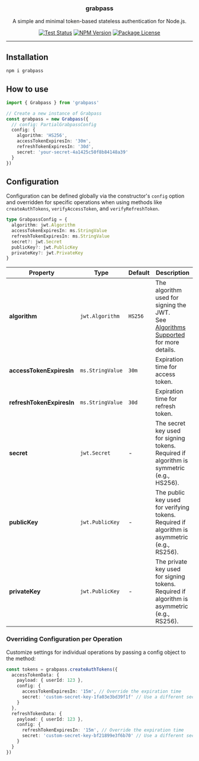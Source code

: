 <h3 align="center">grabpass</h3>

<p align="center">
  A simple and minimal token-based stateless authentication for Node.js.
</p>

<p align="center">
  <a href="https://github.com/grabss/grabpass/actions/workflows/test.yml" target="_blank"><img src="https://github.com/grabss/grabpass/actions/workflows/test.yml/badge.svg" alt="Test Status" /></a>
  <a href="https://www.npmjs.com/package/grabpass" target="_blank"><img src="https://img.shields.io/npm/v/grabpass.svg" alt="NPM Version" /></a>
  <a href="https://www.npmjs.com/package/grabpass" target="_blank"><img src="https://img.shields.io/npm/l/grabpass.svg" alt="Package License" /></a>
</p>

---

## Installation
```console
npm i grabpass
```

## How to use
```ts
import { Grabpass } from 'grabpass'

// Create a new instance of Grabpass
const grabpass = new Grabpass({
  // config: PartialGrabpassConfig
  config: {
    algorithm: 'HS256',
    accessTokenExpiresIn: '30m',
    refreshTokenExpiresIn: '30d',
    secret: 'your-secret-4a1425c50f8b84148a39'
  }
})
```

## Configuration
Configuration can be defined globally via the constructor's `config` option and overridden for specific operations when using methods like `createAuthTokens`, `verifyAccessToken`, and `verifyRefreshToken`.

```ts
type GrabpassConfig = {
  algorithm: jwt.Algorithm
  accessTokenExpiresIn: ms.StringValue
  refreshTokenExpiresIn: ms.StringValue
  secret?: jwt.Secret
  publicKey?: jwt.PublicKey
  privateKey?: jwt.PrivateKey
}
```

|Property|Type|Default|Description|
|---|---|---|---|
|**algorithm**|`jwt.Algorithm`|`HS256`|The algorithm used for signing the JWT.<br>See [Algorithms Supported](https://github.com/auth0/node-jsonwebtoken#algorithms-supported) for more details.|
|**accessTokenExpiresIn**|`ms.StringValue`|`30m`| Expiration time for access token.|
|**refreshTokenExpiresIn**|`ms.StringValue`|`30d`| Expiration time for refresh token.|
|**secret**|`jwt.Secret`|-|The secret key used for signing tokens. Required if algorithm is symmetric (e.g., HS256).|
|**publicKey**|`jwt.PublicKey`|-|The public key used for verifying tokens. Required if algorithm is asymmetric (e.g., RS256).|
|**privateKey**|`jwt.PublicKey`|-|The private key used for signing tokens. Required if algorithm is asymmetric (e.g., RS256).|

### Overriding Configuration per Operation
Customize settings for individual operations by passing a config object to the method:
```ts
const tokens = grabpass.createAuthTokens({
  accessTokenData: {
    payload: { userId: 123 },
    config: {
      accessTokenExpiresIn: '15m', // Override the expiration time
      secret: 'custom-secret-key-1fa03e3bd39f1f' // Use a different secret
    }
  },
  refreshTokenData: {
    payload: { userId: 123 },
    config: {
      refreshTokenExpiresIn: '15m', // Override the expiration time
      secret: 'custom-secret-key-bf21899e3f6b70' // Use a different secret
    }
  }
})
```
